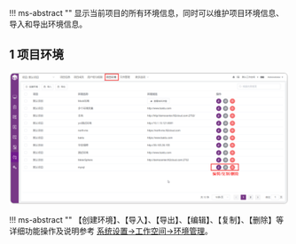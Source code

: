 !!! ms-abstract ""
    显示当前项目的所有环境信息，同时可以维护项目环境信息、导入和导出环境信息。

## 1 项目环境
![!项目设置](../../img/project_management/项目环境.png)

!!! ms-abstract ""
    【创建环境】、【导入】、【导出】、【编辑】、【复制】、【删除】等详细功能操作及说明参考 [系统设置->工作空间->环境管理](../../system_management/workspace/#15)。